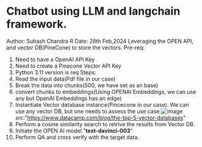 # Chatbot using LLM and langchain framework.
Author: Subash Chandra R
Date: 28th Feb,2024
Leveraging the OPEN API, and vector DB(PineCone) to store the vectors.
Pre-req:
  1) Need to have a OpenAI API Key
  2) Need to create a Pinecone Vector API Key
  3) Python 3.11 version is req
Steps:
  1) Read the input data(Pdf file in our case)
  2) Break the data into chunks(500, we have set as an base)
  3) convert chunks to embeddings(Using OPENAI Embeddings, we can use any but OpenAI Embeddings has an edge)
  4) Instantiate Vector database instance(Pincecone in our case). We can use any vector DB, but one needs to assess the use case
       ![image](https://github.com/subashchandra84/chatbot/assets/43601110/1f981b4f-8f5e-461a-bef6-b695c30cc614)
                             src:"https://www.datacamp.com/blog/the-top-5-vector-databases"
  6) Perform a cosine similarity search to retrive the results from Vector DB.
  7) Initiate the OPEN AI model "**text-davinci-003**"
  8) Perform QA and cross verify with the target data.
